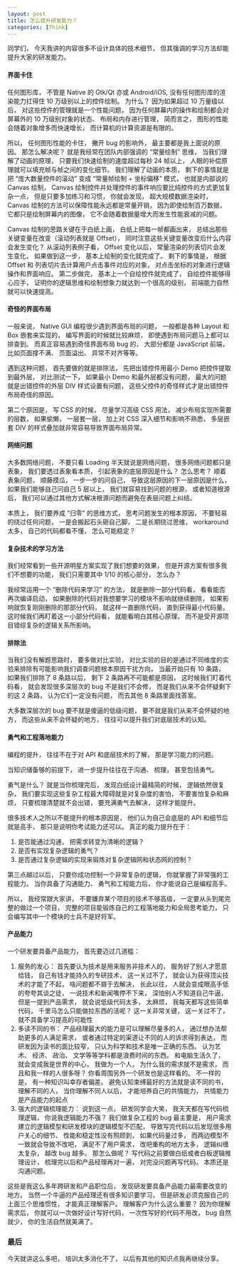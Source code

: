 ```yaml
---
layout: post
title: 怎么提升研发能力？
categories: [Think]
---
```


同学们， 今天我讲的内容很多不设计具体的技术细节， 但其强调的学习方法却能提升大家的研发能力。

#### 界面卡住
任何图形库， 不管是 Native 的 Gtk/Qt 亦或 Android/iOS, 没有任何图形库的渲染能力扛得住 10 万级别以上的控件绘制。 为什么？ 因为如果超过 10 万量级以后， 对这些控件的管理就是一个性能问题， 因为任何屏幕内的操作和绘制都会对屏幕外的 10 万级别对象的状态、 布局和内存进行管理， 简而言之， 图形的性能会随着对象增多而快速增长， 而计算机的计算资源是有限的。

所以， 任何图形性能的卡住， 撇开 bug 的影响外， 最主要都是我上面说的原因。 那怎么解决呢？ 就是我经常在团队内部强调的 “常量绘制” 思维， 当我们理解了动画的原理， 只要我们快速绘制的速度超过每秒 24 帧以上， 人眼的补偿原理就可以填充帧与帧之间的变化细节。 我们理解了动画的本质， 剩下的事情就是把 “庞大数量控件的滚动” 变成 “常量帧绘制 + 坐标偏移” 模式， 也就是内部说的 Canvas 绘制， Canvas 绘制控件并处理控件的事件响应要比纯控件的方式更加复杂一点， 但是只要多加练习和习惯， 你就会发现， 超大规模数据渲染时， Canvas 绘制的方法可以保障性能永远都是常量开销， 因为即使绘制百万数据， 它都只是绘制屏幕内的图像， 它不会随着数据量增大而发生性能衰减的问题。

Canvas 绘制的思路关键在于白纸上画， 白纸上把每一帧都画出来， 总结出那些关键变量在改变（滚动列表就是 Offset）， 同时注意这些关键变量改变后什么内容会发生变化？ 从滚动列表例子看， Offset 变化以后， 常量渲染的列表切片会发生变化， 如果做到这一步， 基本上绘制的变化就完成了。 剩下的事情是， 根据 Offset 和 列表切片去计算用户点击事件对应的对象， 对点击坐标的对象进行逻辑操作和界面响应。 第二步做完， 基本上一个自绘控件就完成了， 自绘控件能够得心应手， 证明你的逻辑思维和绘制想象力就达到一个很高的级别， 前端能力自然就可以快速提高。

#### 奇怪的界面布局
一般来说， Native GUI 编程很少遇到界面布局的问题， 一般都是各种 Layout 和 Box 嵌套来实现的， 编写界面的时候就比较麻烦， 即使遇到布局问题马上都可以排查到。 而真正容易遇到奇怪界面布局 bug 的， 大部分都是 JavaScript 前端， 比如页面撑不满、 页面溢出、 异常不对齐等等。

遇到这种问题， 首先要做的就是排除法， 先把出错控件用最小 Demo 把控件提取到最外层， 对比测试一下， 如果最小 Demo 和最外层都没有问题， 最大的问题就是出错控件的外层 DIV 样式设置有问题， 这些父控件的奇怪样式才是出错控件布局奇怪的原因。

第二个原因是， 写 CSS 的时候， 尽量学习高级 CSS 用法， 减少布局实现所需要的层数， 如果偷懒， 一层套一层， 加上对 CSS 深入细节和影响不熟悉， 多层嵌套 DIV 的样式叠加就非常容易导致界面布局异常。

#### 网络问题
大多数网络问题， 不要只看 Loading 半天就说是网络问题， 很多网络问题都只是表象， 我们要透过表象看本质， 引起表象的底层原因是什么？ 怎么思考？ 顺着表象问题， 顺藤摸瓜， 一步一步的问自己， 导致这层原因的下一层原因是什么， 如果我们能够自己问自己 5 层以上， 我们就容易找到问题的根源， 或者知道根源后， 我们可以通过其他方式解决根源问题而避免在表层问题上纠结。

本质上， 我们要养成 “归零” 的思维方式， 思考问题发生的根本原因， 不要轻易的绕过任何问题， 一是会搬起石头砸自己脚， 二是长期绕过思维， workaround 太多， 自己的代码都看不懂， 怎么可能稳定？

#### 复杂技术的学习方法
我们经常看到一些开源明星方案实现了我们想要的效果， 但是开源方案有很多我们不想要的功能， 我们只需要其中 1/10 的核心部分， 怎么办？

我经常运用一个 “删除代码来学习” 的方法， 就是删除一部分代码看， 看看能否再次编译启动， 如果删除的代码对我想要学习的模块不影响就继续删除， 如果影响就恢复刚刚删除的那部分代码， 就这样一直删除代码， 直到获得最小代码量。 这时候我们再盯着这一小部分代码看， 就能看明白其核心原理， 而不是受开源项目错综复杂的逻辑关系所影响。

#### 排除法
当我们没有解题思路时， 要多做对比实验， 对比实验的目的是通过不同维度的实验来排除有可能影响我们调查问题根本原因干扰方向， 当最开始只有 10 条路， 如果我们排除了 8 条路以后， 剩下 2 条路再不可能都是原因， 这时候我们盯着代码看， 就会发现很多深层次的 bug 不是我们不会修， 而是我们从来不会怀疑剩下的这 2 条路， 认为它们一定没有问题， 而去其他 8 条路里面找答案。

大多数深层次的 bug 要不就是傻逼的低级问题， 要不就是我们从来不会怀疑的地方， 而这些从来不会怀疑的地方， 往往可以提升我们对底层技术的认知。

#### 勇气和工程落地能力
编程的提升， 往往不在于对 API 和底层技术的了解， 那是学习能力的问题。

当知识储备够的前提下， 进一步提升往往在于沟通、 梳理， 甚至包括勇气。

勇气是什么？ 就是当你梳理完后， 发现白纸设计最精简的时候， 逻辑依然很复杂， 我们要实现这些复杂工程最大障碍就是对复杂度的害怕， 不要害怕复杂和麻烦， 只要梳理清楚就不会出错， 要充满勇气去解决， 这样才能提升。

很多技术人之所以不能提升的根本原因是， 他们认为自己会底层的 API 和细节后就是高手， 那只是说明你考试能力还可以。 真正的能力提升在于： 
1. 是否能通过沟通， 把需求转变为清晰的逻辑？
2. 是否有实现复杂逻辑的勇气？
3. 是否通过复杂逻辑的实现来锻炼对复杂逻辑网和状态网的控制？

第三点越过以后， 只要你成功控制一个非常复杂的逻辑， 你就掌握了非常强的工程能力。 当你具备了沟通能力、 勇气和工程能力后， 你才能说自己是编程高手。 

所以， 我经常跟大家讲， 不要嫌弃某个项目的技术不够高级， 一定要从头到尾完整的做过一个项目， 完整的项目能锻炼自己的工程落地能力和全局思考能力， 只会编写其中一个模块的士兵不是好将军。

#### 产品能力
一个研发要具备产品能力， 首先要迈过几道槛：

1. 服务的发心： 首先要认为技术是用来服务非技术人的， 服务好了别人才愿意给钱， 自己有钱才能持久的专研技术， 这一关过不了， 就会认为获得顶尖技术的才能了不起， 啥问题都不屑于去解决， 长此以往， 人就会变成眼高手低的夸夸其谈之徒， 一说技术和新闻嘴停不下来， 深怕别人不知道自己牛逼， 但是一提到产品需求， 就会说低级代码太多， 太麻烦， 我每天都写这些简单代码， 千里马怎么只能做拉东西的活呢？ 这一关非常关键， 这一关过不了， 就不具备学习提高的可能性
2. 多读不同的书： 产品经理最大的能力是可以理解尽量多的人， 通过想办法帮助更多的人满足需求， 或者通过特定的渠道让不同的人的诉求得到表达， 而研发因为读书的面比较窄， 只认为科学和技术是唯一正确的东西。 认为艺术、 经济、 政治、 文学等等学科都是浪费时间的东西。 和电脑生活久了， 就会变成我是世界的中心， 我做为一个人， 为什么我的需求就不是需求， 而且和我一样的人很多呀？ 你看周围另外一个研发也是这样看的。 不一样的是， 有一种知识叫幸存者偏差。 避免认知束缚最好的方法就是读不同的书， 理解不同的人， 当你理解不同人以后， 才能培养自己的共情能力， 共情能力是产品能力的起点
3. 强大的逻辑梳理能力： 说到这一点， 研发同学会大笑， 我天天都在写代码梳理逻辑， 你说我逻辑能力不强？ 我们做复杂工程的 bug 最主要是， 用户需求建立的逻辑模型和研发模块的逻辑模型不匹配， 导致写完代码以后发现很多用户关心的细节、 性能和稳定性没有照顾到， 如果代码量过多， 而两边模型不一致就会导致不改吧， 满足不了用户需求， 改吧重构的地方太多， 逻辑纠缠太复杂， 越改 bug 越多。 那怎么做呢？ 写代码之前要做白纸或者白板逻辑推理设计， 梳理完以后和产品经理再对一遍， 对完没问题再写代码。 本质还是沟通问题。

这些是我这么多年跨研发和产品职位后， 发现研发要具备产品能力最需要改变的地方。 当然一个牛逼的产品经理还有很多知识要学习， 但是研发必须克服自己的上面三个思维惯性， 才能真正理解客户。 理解客户为什么这么重要？ 因为你理解需求后， 你就可以一次做好设计写好代码， 一次性写好的代码不用改， bug 自然就少， 你的生活自然就美满了。

### 最后
今天就讲这么多吧， 培训太多消化不了， 以后有其他的知识点我再继续分享。

